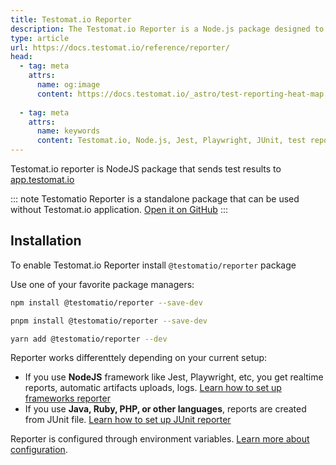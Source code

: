 ```yaml
---
title: Testomat.io Reporter
description: The Testomat.io Reporter is a Node.js package designed to send test results directly to Testomat.io. It supports real-time reports, artifact uploads, and logs for Node.js frameworks like Jest and Playwright. It can also generate reports from JUnit files for other languages like Java, PHP, and Ruby. The package is configured via environment variables and integrates with CI workflows.
type: article
url: https://docs.testomat.io/reference/reporter/
head:
  - tag: meta
    attrs:
      name: og:image
      content: https://docs.testomat.io/_astro/test-reporting-heat-map.CoE-TwPN_Z20qVi.webp
      
  - tag: meta
    attrs:
      name: keywords
      content: Testomat.io, Node.js, Jest, Playwright, JUnit, test reporting, real-time reports, CI integration, test artifacts, automated testing, test management
---
```


Testomat.io reporter is NodeJS package that sends test results to [app.testomat.io](https://app.testomat.io)

::: note
Testomatio Reporter is a standalone package that can be used without Testomat.io application.
[Open it on GitHub](https://github.com/testomatio/reporter)
:::

## Installation

To enable Testomat.io Reporter install `@testomatio/reporter` package


Use one of your favorite package managers:

```bash
npm install @testomatio/reporter --save-dev
```

```bash
pnpm install @testomatio/reporter --save-dev
```

```bash
yarn add @testomatio/reporter --dev
```

Reporter works differenttely depending on your current setup: 

* If you use **NodeJS** framework like Jest, Playwright, etc, you get realtime reports, automatic artifacts uploads, logs. [Learn how to set up frameworks reporter](/reference/reporter/frameworks/) 
* If you use **Java, Ruby, PHP, or other languages**, reports are created from JUnit file. [Learn how to set up JUnit reporter](/reference/reporter/junit/)

Reporter is configured through environment variables. [Learn more about configuration](/reference/reporter/pipes/testomatio/).
